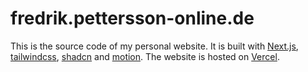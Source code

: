 # fredrik.pettersson-online.de

This is the source code of my personal website. It is built with [Next.js](https://nextjs.org/), [tailwindcss](https://tailwindcss.com/), [shadcn](https://ui.shadcn.com/) and [motion](https://motion.dev/). The website is hosted on [Vercel](https://vercel.com/).
